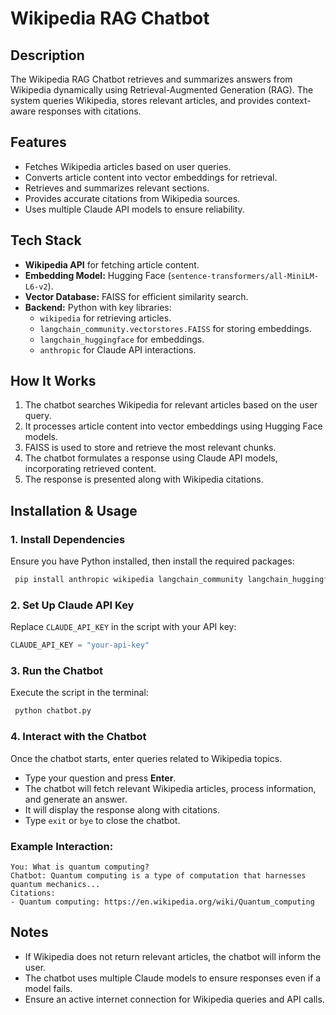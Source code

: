# Wikipedia RAG Chatbot

## Description
The Wikipedia RAG Chatbot retrieves and summarizes answers from Wikipedia dynamically using Retrieval-Augmented Generation (RAG). The system queries Wikipedia, stores relevant articles, and provides context-aware responses with citations.

## Features
- Fetches Wikipedia articles based on user queries.
- Converts article content into vector embeddings for retrieval.
- Retrieves and summarizes relevant sections.
- Provides accurate citations from Wikipedia sources.
- Uses multiple Claude API models to ensure reliability.

## Tech Stack
- **Wikipedia API** for fetching article content.
- **Embedding Model:** Hugging Face (`sentence-transformers/all-MiniLM-L6-v2`).
- **Vector Database:** FAISS for efficient similarity search.
- **Backend:** Python with key libraries:
  - `wikipedia` for retrieving articles.
  - `langchain_community.vectorstores.FAISS` for storing embeddings.
  - `langchain_huggingface` for embeddings.
  - `anthropic` for Claude API interactions.

## How It Works
1. The chatbot searches Wikipedia for relevant articles based on the user query.
2. It processes article content into vector embeddings using Hugging Face models.
3. FAISS is used to store and retrieve the most relevant chunks.
4. The chatbot formulates a response using Claude API models, incorporating retrieved content.
5. The response is presented along with Wikipedia citations.

## Installation & Usage
### 1. Install Dependencies
Ensure you have Python installed, then install the required packages:
```sh
 pip install anthropic wikipedia langchain_community langchain_huggingface sentence-transformers faiss-cpu
```

### 2. Set Up Claude API Key
Replace `CLAUDE_API_KEY` in the script with your API key:
```python
CLAUDE_API_KEY = "your-api-key"
```

### 3. Run the Chatbot
Execute the script in the terminal:
```sh
 python chatbot.py
```

### 4. Interact with the Chatbot
Once the chatbot starts, enter queries related to Wikipedia topics.
- Type your question and press **Enter**.
- The chatbot will fetch relevant Wikipedia articles, process information, and generate an answer.
- It will display the response along with citations.
- Type `exit` or `bye` to close the chatbot.

### Example Interaction:
```
You: What is quantum computing?
Chatbot: Quantum computing is a type of computation that harnesses quantum mechanics...
Citations:
- Quantum computing: https://en.wikipedia.org/wiki/Quantum_computing
```

## Notes
- If Wikipedia does not return relevant articles, the chatbot will inform the user.
- The chatbot uses multiple Claude models to ensure responses even if a model fails.
- Ensure an active internet connection for Wikipedia queries and API calls.
